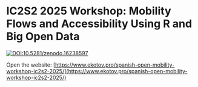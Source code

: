 # IC2S2 2025 Workshop: Mobility Flows and Accessibility Using R and Big Open Data

[![DOI:10.5281/zenodo.16238597](https://zenodo.org/badge/DOI/10.5281/zenodo.16238597.svg)](https://doi.org/10.5281/zenodo.16238597)

Open the website: [https://www.ekotov.pro/spanish-open-mobility-workshop-ic2s2-2025/](https://www.ekotov.pro/spanish-open-mobility-workshop-ic2s2-2025/)
